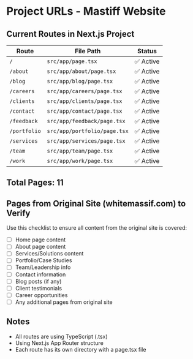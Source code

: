 # Project URLs - Mastiff Website

## Current Routes in Next.js Project

| Route | File Path | Status |
|-------|-----------|---------|
| `/` | `src/app/page.tsx` | ✅ Active |
| `/about` | `src/app/about/page.tsx` | ✅ Active |
| `/blog` | `src/app/blog/page.tsx` | ✅ Active |
| `/careers` | `src/app/careers/page.tsx` | ✅ Active |
| `/clients` | `src/app/clients/page.tsx` | ✅ Active |
| `/contact` | `src/app/contact/page.tsx` | ✅ Active |
| `/feedback` | `src/app/feedback/page.tsx` | ✅ Active |
| `/portfolio` | `src/app/portfolio/page.tsx` | ✅ Active |
| `/services` | `src/app/services/page.tsx` | ✅ Active |
| `/team` | `src/app/team/page.tsx` | ✅ Active |
| `/work` | `src/app/work/page.tsx` | ✅ Active |

## Total Pages: 11

## Pages from Original Site (whitemassif.com) to Verify

Use this checklist to ensure all content from the original site is covered:

- [ ] Home page content
- [ ] About page content
- [ ] Services/Solutions content
- [ ] Portfolio/Case Studies
- [ ] Team/Leadership info
- [ ] Contact information
- [ ] Blog posts (if any)
- [ ] Client testimonials
- [ ] Career opportunities
- [ ] Any additional pages from original site

## Notes

- All routes are using TypeScript (.tsx)
- Using Next.js App Router structure
- Each route has its own directory with a page.tsx file